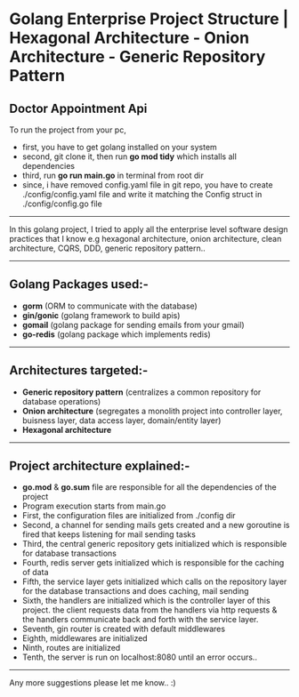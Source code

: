 # Golang Enterprise Project Structure | Hexagonal Architecture - Onion Architecture - Generic Repository Pattern

## Doctor Appointment Api

To run the project from your pc, 

- first, you have to get golang installed on your system
- second, git clone it, then run **go mod tidy** which installs all dependencies
- third, run **go run main.go** in terminal from root dir
- since, i have removed config.yaml file in git repo, you have to create ./config/config.yaml file and write it matching the Config struct in ./config/config.go file

---

In this golang project, I tried to apply all the enterprise level software design practices that I know e.g hexagonal architecture, onion architecture, clean architecture, CQRS, DDD, generic repository pattern..

---

## Golang Packages used:-

- **gorm** (ORM to communicate with the database)
- **gin/gonic** (golang framework to build apis)
- **gomail** (golang package for sending emails from your gmail)
- **go-redis** (golang package which implements redis)

---

## Architectures targeted:-

- **Generic repository pattern** (centralizes a common repository for database operations)
- **Onion architecture** (segregates a monolith project into controller layer, buisness layer, data access layer, domain/entity layer)
- **Hexagonal architecture**

---

## Project architecture explained:-

- **go.mod** & **go.sum** file are responsible for all the dependencies of the project
- Program execution starts from main.go
- First, the configuration files are initialized from ./config dir
- Second, a channel for sending mails gets created and a new goroutine is fired that keeps listening for mail sending tasks
- Third, the central generic repository gets initialized which is responsible for database transactions
- Fourth, redis server gets initialized which is responsible for the caching of data
- Fifth, the service layer gets initialized which calls on the repository layer for the database transactions and does caching, mail sending
- Sixth, the handlers are initialized which is the controller layer of this project. the client requests data from the handlers via http requests & the handlers communicate back and forth with the service layer.
- Seventh, gin router is created with default middlewares
- Eighth, middlewares are initialized
- Ninth, routes are initialized
- Tenth, the server is run on localhost:8080 until an error occurs..

---

Any more suggestions please let me know.. :)
